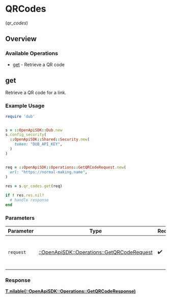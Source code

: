 # QRCodes
(*qr_codes*)

## Overview

### Available Operations

* [get](#get) - Retrieve a QR code

## get

Retrieve a QR code for a link.

### Example Usage

```ruby
require 'dub'


s = ::OpenApiSDK::Dub.new
s.config_security(
  ::OpenApiSDK::Shared::Security.new(
    token: "DUB_API_KEY",
  )
)


req = ::OpenApiSDK::Operations::GetQRCodeRequest.new(
  url: "https://normal-making.name",
)
    
res = s.qr_codes.get(req)

if ! res.res.nil?
  # handle response
end

```

### Parameters

| Parameter                                                                                 | Type                                                                                      | Required                                                                                  | Description                                                                               |
| ----------------------------------------------------------------------------------------- | ----------------------------------------------------------------------------------------- | ----------------------------------------------------------------------------------------- | ----------------------------------------------------------------------------------------- |
| `request`                                                                                 | [::OpenApiSDK::Operations::GetQRCodeRequest](../../models/operations/getqrcoderequest.md) | :heavy_check_mark:                                                                        | The request object to use for the request.                                                |

### Response

**[T.nilable(::OpenApiSDK::Operations::GetQRCodeResponse)](../../models/operations/getqrcoderesponse.md)**

